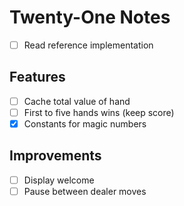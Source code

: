 # Twenty-One Notes

- [ ] Read reference implementation

## Features

- [ ] Cache total value of hand
- [ ] First to five hands wins (keep score)
- [x] Constants for magic numbers

## Improvements

- [ ] Display welcome
- [ ] Pause between dealer moves
